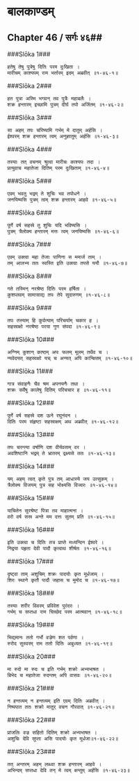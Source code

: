 बालकाण्डम्
===============================


## Chapter 46  / सर्गः ४६##


###Slōka 1###


    हतेषु तेषु पुत्रेषु दितिः परम दुःखिता ।
    मारीचम् काश्यपम् राम भर्तारम् इदम् अब्रवीत् ॥१-४६-१॥


###Slōka 2###


    हत पुत्रा अस्मि भगवन् तव पुत्रैः महाबलैः ।
    शक्र हन्तारम् इच्छामि पुत्रम् दीर्घ तपो अर्जितम् ॥१-४६-२॥


###Slōka 3###


    सा अहम् तपः चरिष्यामि गर्भम् मे दातुम् अर्हसि ।
    ईश्वरम् शक्र हन्तारम् त्वम् अनुज्ञातुम् अर्हसि ॥१-४६-३॥


###Slōka 4###


    तस्याः तत् वचनम् श्रुत्वा मारीचः काश्यपः तदा ।
    प्रत्युवाच महातेजा दितिम् परम दुःखिताम् ॥१-४६-४॥


###Slōka 5###


    एवम् भवतु भद्रम् ते शुचिः भव तपोधने ।
    जनयिष्यसि पुत्रम् त्वम् शक्र हन्तारम् आहवे ॥१-४६-५॥


###Slōka 6###


    पूर्णे वर्ष सहस्रे तु शुचिः यदि भविष्यसि ।
    पुत्रम् त्रैलोक्य हन्तारम् मत्तः त्वम् जनयिष्यसि ॥१-४६-६॥


###Slōka 7###


    एवम् उक्त्वा महा तेजाः पाणिना स ममार्ज ताम् ।
    तम् आलभ्य ततः स्वस्ति इति उक्त्वा तपसे ययौ ॥१-४६-७॥


###Slōka 8###


    गते तस्मिन् नरश्रेष्ठ दितिः परम हर्षिता ।
    कुशप्लवम् सामासाद्य तपः तेपे सुदारुणम् ॥१-४६-८॥


###Slōka 9###


    तपः तस्याम् हि कुर्वत्याम् परिचर्याम् चकार ह ।
    सहस्राक्षो नरश्रेष्ठ परया गुण संपदा ॥१-४६-९॥


###Slōka 10###


    अग्निम् कुशान् काष्ठम् अपः फलम् मूलम् तथैव च ।
    न्यवेदयत् सहस्राक्षो यच् च अन्यत् अपि कान्क्षितम् ॥१-४६-१०॥


###Slōka 11###


    गात्र संवाहनैः चैव श्रम अपनयनैः तथा ।
    शक्रः सर्वेषु कालेषु दितिम् परिचचार ह ॥१-४६-११॥


###Slōka 12###


    पूर्णे वर्ष सहस्रे दश ऊने रघुनंदन ।
    दितिः परम संहृष्टा सहस्राक्षम् अथ अब्रवीत् ॥१-४६-१२॥


###Slōka 13###


    तपः चरन्त्या वर्षाणि दश वीर्यवताम् वर ।
    अवशिष्टानि भद्रम् ते भ्रातरम् द्रक्ष्यसे ततः ॥१-४६-१३॥


###Slōka 14###


    यम् अहम् त्वत् कृते पुत्र तम् आधास्ये जय उत्सुकम् ।
    त्रैलोक्य विजयम् पुत्र सह भोक्ष्यसि विज्वरः ॥१-४६-१४॥


###Slōka 15###


    याचितेन सुरश्रेष्ट पित्रा तव माहात्मना ।
    वरो वर्ष सस्र अन्ते मम दत्तः सुतम् प्रति ॥१-४६-१५॥


###Slōka 16###


    इति उक्त्वा च दितिः तत्र प्राप्ते मध्यन्दिन ईश्वरे ।
    निद्रया पहृता देवी पादौ कृत्वाथ शीर्षतः ॥१-४६-१६॥


###Slōka 17###


    दृष्ट्वा ताम् अशुचिम् शक्रः पादयोः कृत मूर्धजाम् ।
    शिरः स्थाने कृतौ पादौ जहास च मुमोद च ॥१-४६-१७॥


###Slōka 18###


    तस्याः शरीर विवरम् प्रविवेश पुरंदरः ।
    गर्भम् च सप्तधा राम चिच्छेद परम आत्मवान् ॥१-४६-१८॥


###Slōka 19###


    भिद्यमानः ततो गर्भो वज्रेण शत पर्वणा ।
    रुरोद सुस्वरम् राम ततो दितिः अबुध्यत ॥१-४६-१९॥


###Slōka 20###


    मा रुदो मा रुदः च इति गर्भम् शक्रो अभ्यभाषत ।
    बिभेद च महातेजा रुदन्तम् अपि वासवः ॥१-४६-२०॥


###Slōka 21###


    न हन्तव्यम् न हन्तव्यम् इति एवम् दितिः अब्रवीत् ।
    निष्पपात ततः शक्रो मातुर् वचन गौरवात् ॥१-४६-२१॥


###Slōka 22###


    प्रांजलिः वज्र सहितो दितिम् शक्रो अभ्यभाषत ।
    अशुचिः देवि सुप्ता असि पादयोः कृत मूर्धजा॥१-४६-२२॥


###Slōka 23###


    तत् अन्तरम् अहम् लब्ध्वा शक्र हन्तारम् आहवे ।
    अभिन्दम् सप्तधा देवि तन् मे त्वम् क्षन्तुम् अर्हसि ॥१-४६-२३॥


